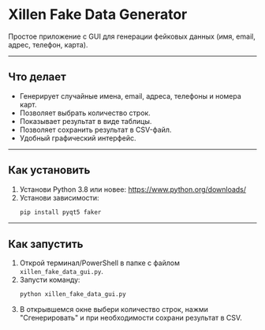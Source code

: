 
# Xillen Fake Data Generator 

Простое приложение с GUI для генерации фейковых данных (имя, email, адрес, телефон, карта).

---

## Что делает
- Генерирует случайные имена, email, адреса, телефоны и номера карт.
- Позволяет выбрать количество строк.
- Показывает результат в виде таблицы.
- Позволяет сохранить результат в CSV-файл.
- Удобный графический интерфейс.

---

## Как установить
1. Установи Python 3.8 или новее: https://www.python.org/downloads/
2. Установи зависимости:
   ```sh
   pip install pyqt5 faker
   ```

---

## Как запустить
1. Открой терминал/PowerShell в папке с файлом `xillen_fake_data_gui.py`.
2. Запусти команду:
   ```sh
   python xillen_fake_data_gui.py
   ```
3. В открывшемся окне выбери количество строк, нажми "Сгенерировать" и при необходимости сохрани результат в CSV.
